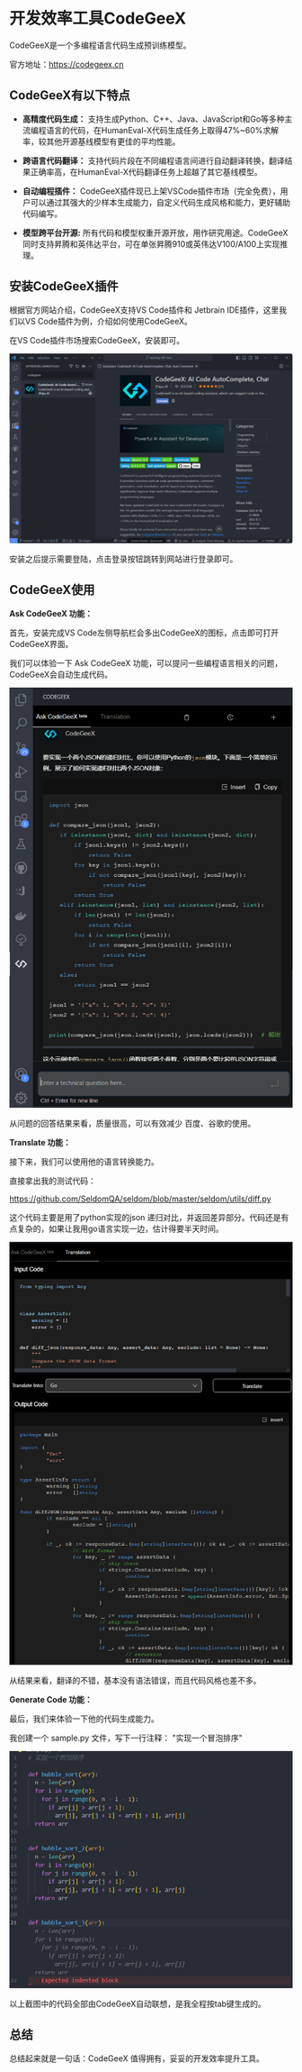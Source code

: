 
# 开发效率工具CodeGeeX

CodeGeeX是一个多编程语言代码生成预训练模型。

官方地址：https://codegeex.cn

## CodeGeeX有以下特点

* __高精度代码生成：__ 支持生成Python、C++、Java、JavaScript和Go等多种主流编程语言的代码，在HumanEval-X代码生成任务上取得47%~60%求解率，较其他开源基线模型有更佳的平均性能。

* __跨语言代码翻译：__ 支持代码片段在不同编程语言间进行自动翻译转换，翻译结果正确率高，在HumanEval-X代码翻译任务上超越了其它基线模型。

* __自动编程插件：__ CodeGeeX插件现已上架VSCode插件市场（完全免费），用户可以通过其强大的少样本生成能力，自定义代码生成风格和能力，更好辅助代码编写。


* __模型跨平台开源:__ 所有代码和模型权重开源开放，用作研究用途。CodeGeeX同时支持昇腾和英伟达平台，可在单张昇腾910或英伟达V100/A100上实现推理。


## 安装CodeGeeX插件

根据官方网站介绍，CodeGeeX支持VS Code插件和 Jetbrain IDE插件，这里我们以VS Code插件为例，介绍如何使用CodeGeeX。

在VS Code插件市场搜索CodeGeeX，安装即可。

![](./codeGeex_1.png)

安装之后提示需要登陆，点击登录按钮跳转到网站进行登录即可。

## CodeGeeX使用

__Ask CodeGeeX 功能：__

首先，安装完成VS Code左侧导航栏会多出CodeGeeX的图标，点击即可打开CodeGeeX界面。

我们可以体验一下 Ask CodeGeeX 功能，可以提问一些编程语言相关的问题，CodeGeeX会自动生成代码。

![](./codeGeex_2.png)

从问题的回答结果来看，质量很高，可以有效减少 百度、谷歌的使用。


__Translate 功能：__

接下来，我们可以使用他的语言转换能力。

直接拿出我的测试代码：

https://github.com/SeldomQA/seldom/blob/master/seldom/utils/diff.py

这个代码主要是用了python实现的json 递归对比，并返回差异部分。代码还是有点复杂的，如果让我用go语言实现一边，估计得要半天时间。

![](./codeGeex_3.png)

从结果来看，翻译的不错，基本没有语法错误，而且代码风格也差不多。

__Generate Code 功能：__

最后，我们来体验一下他的代码生成能力。

我创建一个 sample.py 文件，写下一行注释： "实现一个冒泡排序"

![](./codeGeex_4.png)

以上截图中的代码全部由CodeGeeX自动联想，是我全程按tab键生成的。

## 总结

总结起来就是一句话：CodeGeeX 值得拥有，妥妥的开发效率提升工具。